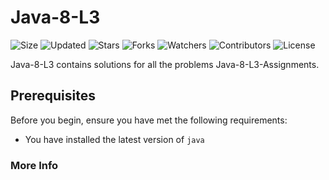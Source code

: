 # Java-8-L3

![Size](https://img.shields.io/github/repo-size/2kabhishek/Java-8-L3?style=plastic&color=0f0&label=Size)
![Updated](https://img.shields.io/github/last-commit/2kabhishek/Java-8-L3?style=plastic&color=f00&label=Updated)
![Stars](https://img.shields.io/github/stars/2kabhishek/Java-8-L3?style=plastic&color=ffc801&label=Stars)
![Forks](https://img.shields.io/github/forks/2kabhishek/Java-8-L3?style=plastic&color=003cff&label=Forks)
![Watchers](https://img.shields.io/github/watchers/2kabhishek/Java-8-L3?style=plastic&color=ff5500&label=Watchers)
![Contributors](https://img.shields.io/github/contributors/2kabhishek/Java-8-L3?style=plastic&color=f0f&label=Contributors)
![License](https://img.shields.io/github/license/2kabhishek/Java-8-L3?style=plastic&color=555&label=License)

Java-8-L3 contains solutions for all the problems Java-8-L3-Assignments.

## Prerequisites

Before you begin, ensure you have met the following requirements:

- You have installed the latest version of `java`

### More Info
